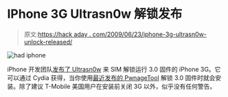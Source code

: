 # IPhone 3G Ultrasn0w 解锁发布

> 原文:[https://hack aday . com/2009/06/23/iphone-3g-ultrasn0w-unlock-released/](https://hackaday.com/2009/06/23/iphone-3g-ultrasn0w-unlock-released/)

![](../Images/3c0291eeb00fc18621c5610246c2c988.png "had iphone")

iPhone 开发团队[发布了 Ultrasn0w](http://blog.iphone-dev.org/post/128573459/ultras-now) 来 SIM 解锁运行 3.0 固件的 iPhone 3G。它可以通过 Cydia 获得，当你使用[最近发布的 PwnageTool](http://hackaday.com/2009/06/19/iphone-pwnagetool-released/) 解锁 3.0 固件时就会安装。除了建议 T-Mobile 美国用户在安装前关闭 3G 以外，似乎没有任何警告。